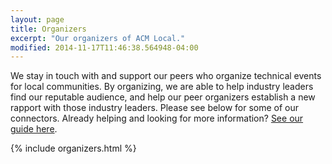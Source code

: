 ```yaml
---
layout: page
title: Organizers
excerpt: "Our organizers of ACM Local."
modified: 2014-11-17T11:46:38.564948-04:00
---
```


We stay in touch with and support our peers who organize technical events for local communities. By organizing, we are able to help industry leaders find our reputable audience, and help our peer organizers establish a new rapport with those industry leaders.  Please see below for some of our connectors.  Already helping and looking for more information? [See our guide here](guide). 

{% include organizers.html %}
